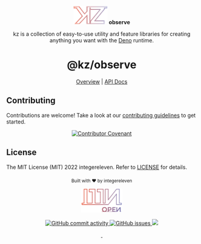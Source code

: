 <p align="center">
<img alt="kz logo" height="48" src="https://raw.githubusercontent.com/i11n/.github/main/svg/kz/color/kz.svg" />
<strong>observe</strong>
</p>

<p align="center">
kz is a collection of easy-to-use utility and feature libraries for creating anything you want with the <a href="https://deno.com">Deno</a> runtime.
</p>

<h1 align="center">@kz/observe</h1>

<p align="center">

</p>

<p align="center">
<a href="https://jsr.io/@kz/observe">Overview</a> |
<a href="https://jsr.io/@kz/observe/doc">API Docs</a>
</p>

## Contributing

Contributions are welcome! Take a look at our [contributing guidelines][contributing] to get started.

<p align="center">
<a href="https://github.com/i11n/.github/blob/main/.github/CODE_OF_CONDUCT.md">
  <img alt="Contributor Covenant" src="https://img.shields.io/badge/Contributor%20Covenant-2.1-4baaaa.svg?style=flat-square" />
</a>
</p>

## License

The MIT License (MIT) 2022 integereleven. Refer to [LICENSE][license] for details.

<p align="center">
<sub>Built with ❤ by integereleven</sub>
</p>

<p align="center">
<img
  alt="kz.io logo"
  height="64"
  src="https://raw.githubusercontent.com/i11n/.github/main/svg/brand/color/open-stroke.svg"
/>
</p>

<p align="center">
<a href="https://github.com/kz-io/observe/commits">
  <img alt="GitHub commit activity" src="https://img.shields.io/github/commit-activity/m/kz-io/observe?style=flat-square">
</a>
<a href="https://github.com/kz-io/observe/issues">
  <img alt="GitHub issues" src="https://img.shields.io/github/issues-raw/kz-io/observe?style=flat-square">
</a>
<a href="https://codecov.io/gh/kz-io/observe" >
  <img src="https://codecov.io/gh/kz-io/observe/graph/badge.svg?token=EK5CNEBUPG"/>
</a>
</p>

<p align="center">
<a href="https://jsr.io/@kz/observe">
  <img src="https://jsr.io/badges/@kz/observe" alt="" />
</a>
<a href="https://jsr.io/@kz/observe">
  <img src="https://jsr.io/badges/@kz/observe/score" alt="" />
</a>
</p>

[deno]: https://deno.dom "Deno homepage"
[jsr]: https://jsr.io "JSR homepage"
[branches]: https://github.com/kz-io/observe/branches "@kz/observe branches on GitHub"
[releases]: https://github.com/kz-io/observe/releases "@kz/observe releases on GitHub"
[contributing]: https://github.com/kz-io/observe/blob/main/CONTRIBUTING.md "@kz/observe contributing guidelines"
[license]: https://github.com/kz-io/observe/blob/main/LICENSE "@kz/observe license"
